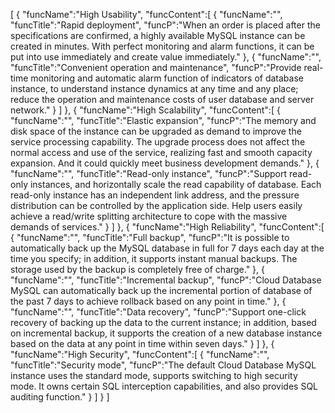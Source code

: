 [
	{
		"funcName":"High Usability",
		"funcContent":[
			{
				"funcName":"",
				"funcTitle":"Rapid deployment",
				"funcP":"When an order is placed after the specifications are confirmed, a highly available MySQL instance can be created in minutes. With perfect monitoring and alarm functions, it can be put into use immediately and create value immediately."
			},
			{
				"funcName":"",
				"funcTitle":"Convenient operation and maintenance",
				"funcP":"Provide real-time monitoring and automatic alarm function of indicators of database instance, to understand instance dynamics at any time and any place; reduce the operation and maintenance costs of user database and server network."
			}
		]
	},
	{
		"funcName":"High Scalability",
		"funcContent":[
			{
				"funcName":"",
				"funcTitle":"Elastic expansion",
				"funcP":"The memory and disk space of the instance can be upgraded as demand to improve the service processing capability. The upgrade process does not affect the normal access and use of the service, realizing fast and smooth capacity expansion. And it could quickly meet business development demands."
			},
			{
				"funcName":"",
				"funcTitle":"Read-only instance",
				"funcP":"Support read-only instances, and horizontally scale the read capability of database. Each read-only instance has an independent link address, and the pressure distribution can be controlled by the application side. Help users easily achieve a read/write splitting architecture to cope with the massive demands of services."
			}
		]
	},
	{
		"funcName":"High Reliability",
		"funcContent":[
			{
				"funcName":"",
				"funcTitle":"Full backup",
				"funcP":"It is possible to automatically back up the MySQL database in full for 7 days each day at the time you specify; in addition, it supports instant manual backups. The storage used by the backup is completely free of charge."
			},
			{
				"funcName":"",
				"funcTitle":"Incremental backup",
				"funcP":"Cloud Database MySQL can automatically back up the incremental portion of database of the past 7 days to achieve rollback based on any point in time."
			},
			{
				"funcName":"",
				"funcTitle":"Data recovery",
				"funcP":"Support one-click recovery of backing up the data to the current instance; in addition, based on incremental backup, it supports the creation of a new database instance based on the data at any point in time within seven days."
			}
		]
	},
	{
		"funcName":"High Security",
		"funcContent":[
			{
				"funcName":"",
				"funcTitle":"Security mode",
				"funcP":"The default Cloud Database MySQL instance uses the standard mode, supports switching to high security mode. It owns certain SQL interception capabilities, and also provides SQL auditing function."
			}
		]
	}
]